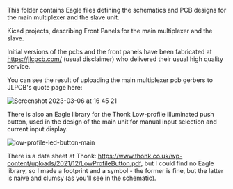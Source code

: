 This folder contains Eagle files defining the schematics and PCB designs for the main multiplexer and the slave unit.

Kicad projects, describing Front Panels for the main multiplexer and the slave.

Initial versions of the pcbs and the front panels have been fabricated at https://jlcpcb.com/ (usual disclaimer)
who delivered their usual high quality service. 

You can see the result of uploading the main multiplexer pcb gerbers to JLPCB's quote page here: 

![Screenshot 2023-03-06 at 16 45 21](https://user-images.githubusercontent.com/3152962/223183638-2cd88200-6267-4d22-893b-cc97f0fcc78d.png)

There is also an Eagle library for the Thonk Low-profile illuminated push button, used in the design of the main unit for 
manual input selection and current input display. 

![low-profile-led-button-main](https://user-images.githubusercontent.com/3152962/223185038-6319f849-978c-4478-ae12-134c0944e22d.jpg)

There is a data sheet at Thonk: https://www.thonk.co.uk/wp-content/uploads/2021/12/LowProfileButton.pdf, but I could find no Eagle library, so I made 
a footprint and a symbol - the former is fine, but the latter is naive and clumsy (as you'll see in the schematic).
